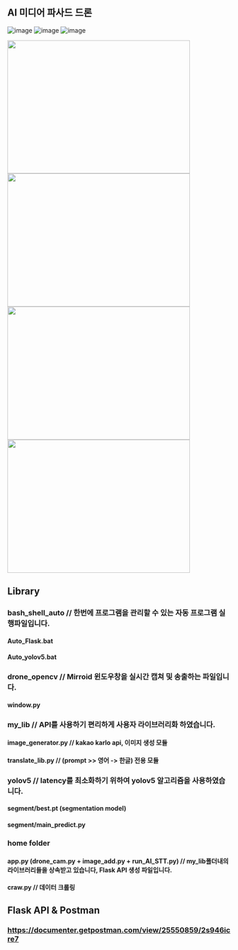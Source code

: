 ## AI 미디어 파사드 드론
![image](https://github.com/carrier1269/drone_capstone/assets/58325946/d768aa1a-abdf-46cb-9d9d-b7af4e200e6f)
![image](https://github.com/carrier1269/drone_capstone/assets/58325946/92013f77-e151-4614-9655-bb2d82927e2c)
![image](https://github.com/carrier1269/drone_capstone/assets/58325946/0331f05c-745b-40e9-927a-a8805b390780)


<img src="https://github.com/carrier1269/drone_capstone/assets/58325946/68596568-a95b-496a-ab7b-e2f1b7c00de2" width="412" height="300">
<img src="https://github.com/carrier1269/drone_capstone/assets/58325946/4760dbe7-0efa-4b14-8b5c-7850204a54c2" width="412" height="300">
<img src="https://github.com/carrier1269/drone_capstone/assets/58325946/13737a8e-9b5a-41a5-b2cf-6d66bde3c18c.png" width="412" height="300">
<img src="https://github.com/carrier1269/drone_capstone/assets/58325946/15174fec-4cf8-4263-b328-ff226b99db21.png" width="412" height="300">




## Library
### bash_shell_auto // 한번에 프로그램을 관리할 수 있는 자동 프로그램 실행파일입니다.
#### Auto_Flask.bat
#### Auto_yolov5.bat

### drone_opencv // Mirroid 윈도우창을 실시간 캡쳐 및 송출하는 파일입니다.
#### window.py

### my_lib // API를 사용하기 편리하게 사용자 라이브러리화 하였습니다.
#### image_generator.py // kakao karlo api, 이미지 생성 모듈
#### translate_lib.py // (prompt >> 영어 -> 한글) 전용 모듈

### yolov5 // latency를 최소화하기 위하여 yolov5 알고리즘을 사용하였습니다.
#### segment/best.pt (segmentation model)
#### segment/main_predict.py

### home folder
#### app.py (drone_cam.py + image_add.py + run_AI_STT.py) // my_lib폴더내의 라이브러리들을 상속받고 있습니다, Flask API 생성 파일입니다.
#### craw.py // 데이터 크롤링

## Flask API & Postman
### https://documenter.getpostman.com/view/25550859/2s946icre7
